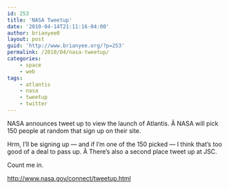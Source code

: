 ```yaml
---
id: 253
title: 'NASA Tweetup'
date: '2010-04-14T21:11:16-04:00'
author: brianyee0
layout: post
guid: 'http://www.brianyee.org/?p=253'
permalink: /2010/04/nasa-tweetup/
categories:
    - space
    - web
tags:
    - atlantis
    - nasa
    - tweetup
    - twitter
---
```


NASA announces tweet up to view the launch of Atlantis. Â NASA will pick 150 people at random that sign up on their site.

Hrm, I’ll be signing up — and if I’m one of the 150 picked — I think that’s too good of a deal to pass up. Â There’s also a second place tweet up at JSC.

Count me in.

http://www.nasa.gov/connect/tweetup.html